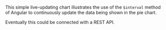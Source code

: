 This simple live-updating chart illustrates the use of 
the <code>$interval</code> method of Angular to continuously 
update the data being shown in the pie chart.

Eventually this could be connected with a REST API.

